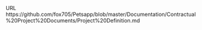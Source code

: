<?xml version="1.0" encoding="UTF-8"?>
<!DOCTYPE plist PUBLIC "-//Apple//DTD PLIST 1.0//EN" "http://www.apple.com/DTDs/PropertyList-1.0.dtd">
<plist version="1.0">
<dict>
	<key>URL</key>
	<string>https://github.com/fox705/Petsapp/blob/master/Documentation/Contractual%20Project%20Documents/Project%20Definition.md</string>
</dict>
</plist>
